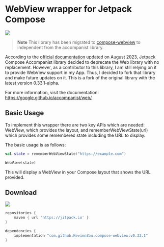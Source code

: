 # WebView wrapper for Jetpack Compose

[![](https://jitpack.io/v/KevinnZou/compose-webview.svg)](https://jitpack.io/#KevinnZou/compose-webview)

> **Note**
> This library has been migrated to [compose-webview](https://github.com/KevinnZou/compose-webview) to independent from the accompanist library.

According to the [official documentation](https://medium.com/androiddevelopers/an-update-on-jetpack-compose-accompanist-libraries-august-2023-ac4cbbf059f1) updated on August 2023,
Jetpack Compose Accompanist library decided to deprecate the Web library with no replacement.
However, as a contributor to this library, I am still relying on it to provide WebView support in my App. Thus, I decided to fork that library and make future updates on it.
This is a fork of the original library with the latest version 0.33.1-alpha.

For more information, visit the documentation: https://google.github.io/accompanist/web/

## Basic Usage

To implement this wrapper there are two key APIs which are needed: WebView, which provides the layout, and rememberWebViewState(url) which provides some remembered state including the URL to display.

The basic usage is as follows:
```kotlin
val state = rememberWebViewState("https://example.com")

WebView(state)
```
This will display a WebView in your Compose layout that shows the URL provided.

## Download

[![](https://jitpack.io/v/KevinnZou/compose-webview.svg)](https://jitpack.io/#KevinnZou/compose-webview)

```groovy
repositories {
    maven { url 'https://jitpack.io' }
}

dependencies {
    implementation "com.github.KevinnZou:compose-webview:v0.33.1"
}
```
